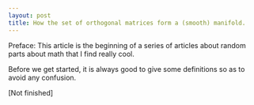 ```yaml
---
layout: post
title: How the set of orthogonal matrices form a (smooth) manifold.
---
```


Preface: This article is the beginning of a series of articles about 
random parts about math that I find really cool.

Before we get started, it is always good to give some definitions so
as to avoid any confusion.

[Not finished]
